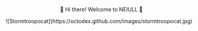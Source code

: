 <p align="center">👋 Hi there! Welcome to NEIULL 👋</p>
![Stormtroopocat](https://octodex.github.com/images/stormtroopocat.jpg)
